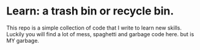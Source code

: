 # Learn: a trash bin or recycle bin.
This repo is a simple collection of code that I write to learn new skills. Luckily you will find a lot of mess, spaghetti and garbage code here. but is MY garbage.
